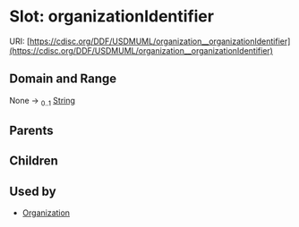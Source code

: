 
# Slot: organizationIdentifier




URI: [https://cdisc.org/DDF/USDMUML/organization__organizationIdentifier](https://cdisc.org/DDF/USDMUML/organization__organizationIdentifier)


## Domain and Range

None &#8594;  <sub>0..1</sub> [String](types/String.md)

## Parents


## Children


## Used by

 * [Organization](Organization.md)
